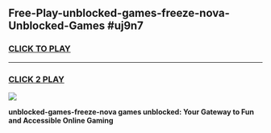 
## Free-Play-unblocked-games-freeze-nova-Unblocked-Games #uj9n7
<h3>
<a href="https://news.freeplayer.one?title=unblocked-games-freeze-nova&ref=8M">CLICK TO PLAY</a></h3>
<hr>

<h3>
<a href="https://news.freeplayer.one?title=unblocked-games-freeze-nova&ref=8M">CLICK 2 PLAY</a>
  
</h3>

<a href="https://news.freeplayer.one?title=unblocked-games-freeze-nova&ref=8M"><img src="https://clearcache.store/games.png"></a>


**unblocked-games-freeze-nova games unblocked: Your Gateway to Fun and Accessible Online Gaming**
